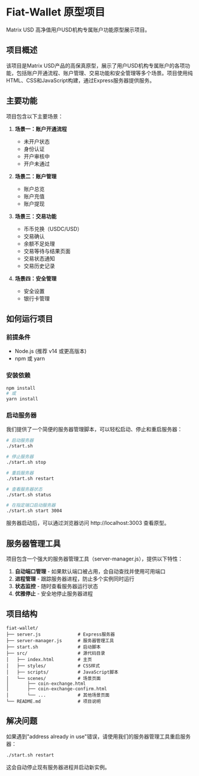 # Fiat-Wallet 原型项目

Matrix USD 高净值用户USD机构专属账户功能原型展示项目。

## 项目概述

该项目是Matrix USD产品的高保真原型，展示了用户USD机构专属账户的各项功能，包括账户开通流程、账户管理、交易功能和安全管理等多个场景。项目使用纯HTML、CSS和JavaScript构建，通过Express服务器提供服务。

## 主要功能

项目包含以下主要场景：

1. **场景一：账户开通流程**
   - 未开户状态
   - 身份认证
   - 开户审核中
   - 开户未通过

2. **场景二：账户管理**
   - 账户总览
   - 账户充值
   - 账户提现

3. **场景三：交易功能**
   - 币币兑换（USDC/USD）
   - 交易确认
   - 余额不足处理
   - 交易等待与结果页面
   - 交易状态通知
   - 交易历史记录

4. **场景四：安全管理**
   - 安全设置
   - 银行卡管理

## 如何运行项目

### 前提条件

- Node.js (推荐 v14 或更高版本)
- npm 或 yarn

### 安装依赖

```bash
npm install
# 或
yarn install
```

### 启动服务器

我们提供了一个简便的服务器管理脚本，可以轻松启动、停止和重启服务器：

```bash
# 启动服务器
./start.sh

# 停止服务器
./start.sh stop

# 重启服务器
./start.sh restart

# 查看服务器状态
./start.sh status

# 在指定端口启动服务器
./start.sh start 3004
```

服务器启动后，可以通过浏览器访问 http://localhost:3003 查看原型。

## 服务器管理工具

项目包含一个强大的服务器管理工具（server-manager.js），提供以下特性：

1. **自动端口管理** - 如果默认端口被占用，会自动查找并使用可用端口
2. **进程管理** - 跟踪服务器进程，防止多个实例同时运行
3. **状态监控** - 随时查看服务器运行状态
4. **优雅停止** - 安全地停止服务器进程

## 项目结构

```
fiat-wallet/
├── server.js              # Express服务器
├── server-manager.js      # 服务器管理工具
├── start.sh               # 启动脚本
├── src/                   # 源代码目录
│   ├── index.html         # 主页
│   ├── styles/            # CSS样式
│   ├── scripts/           # JavaScript脚本
│   └── scenes/            # 场景页面
│       ├── coin-exchange.html
│       ├── coin-exchange-confirm.html
│       └── ...            # 其他场景页面
└── README.md              # 项目说明
```

## 解决问题

如果遇到"address already in use"错误，请使用我们的服务器管理工具重启服务器：

```bash
./start.sh restart
```

这会自动停止现有服务器进程并启动新实例。 